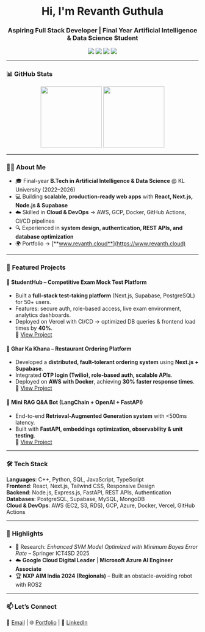 <!-- Profile Header -->
<h1 align="center">Hi, I'm Revanth Guthula</h1>
<h3 align="center">Aspiring Full Stack Developer | Final Year Artificial Intelligence & Data Science Student</h3>

<p align="center">
  <a href="mailto:revanthgwork@gmail.com"><img src="https://img.shields.io/badge/Email-Contact-blue?style=flat-square&logo=gmail"></a>
  <a href="https://www.linkedin.com/in/rev2607"><img src="https://img.shields.io/badge/LinkedIn-Connect-blue?style=flat-square&logo=linkedin"></a>
  <a href="https://github.com/rev2607"><img src="https://img.shields.io/badge/GitHub-Follow-black?style=flat-square&logo=github"></a>
  <a href="https://www.revanth.cloud"><img src="https://img.shields.io/badge/Portfolio-Visit-brightgreen?style=flat-square&logo=google-chrome"></a>
</p>

---

### 📊 **GitHub Stats**
<p align="center">
  <img src="https://github-readme-stats.vercel.app/api?username=rev2607&show_icons=true&theme=tokyonight" height="160"/>
  <img src="https://github-readme-stats.vercel.app/api/top-langs/?username=rev2607&layout=compact&theme=tokyonight" height="160"/>
</p>

---

### 🧑‍💻 **About Me**
- 🎓 Final-year **B.Tech in Artificial Intelligence & Data Science** @ KL University (2022–2026)  
- 💻 Building **scalable, production-ready web apps** with **React, Next.js, Node.js & Supabase**  
- ☁️ Skilled in **Cloud & DevOps** → AWS, GCP, Docker, GitHub Actions, CI/CD pipelines  
- 🔍 Experienced in **system design, authentication, REST APIs, and database optimization**  
- 🌍 Portfolio → [**www.revanth.cloud**](https://www.revanth.cloud)

---

### 🚀 **Featured Projects**

#### 📘 StudentHub – Competitive Exam Mock Test Platform
- Built a **full-stack test-taking platform** (Next.js, Supabase, PostgreSQL) for 50+ users.  
- Features: secure auth, role-based access, live exam environment, analytics dashboards.  
- Deployed on Vercel with CI/CD → optimized DB queries & frontend load times by **40%**.  
🔗 [View Project](https://github.com/rev2607)

#### 🍴 Ghar Ka Khana – Restaurant Ordering Platform
- Developed a **distributed, fault-tolerant ordering system** using **Next.js + Supabase**.  
- Integrated **OTP login (Twilio), role-based auth, scalable APIs**.  
- Deployed on **AWS with Docker**, achieving **30% faster response times**.  
🔗 [View Project](https://github.com/rev2607)

#### 🤖 Mini RAG Q&A Bot (LangChain + OpenAI + FastAPI)
- End-to-end **Retrieval-Augmented Generation system** with <500ms latency.  
- Built with **FastAPI, embeddings optimization, observability & unit testing**.  
🔗 [View Project](https://github.com/rev2607/Mini-RAG-QA-Bot-with-LangChain-OpenAI)

---

### 🛠️ **Tech Stack**
**Languages**: C++, Python, SQL, JavaScript, TypeScript  
**Frontend**: React, Next.js, Tailwind CSS, Responsive Design  
**Backend**: Node.js, Express.js, FastAPI, REST APIs, Authentication  
**Databases**: PostgreSQL, Supabase, MySQL, MongoDB  
**Cloud & DevOps**: AWS (EC2, S3, RDS), GCP, Azure, Docker, Vercel, GitHub Actions  

---

### 🏅 **Highlights**
- 📄 Research: *Enhanced SVM Model Optimized with Minimum Bayes Error Rate* – Springer ICT4SD 2025  
- ☁️ **Google Cloud Digital Leader** | **Microsoft Azure AI Engineer Associate**  
- 🏆 **NXP AIM India 2024 (Regionals)** – Built an obstacle-avoiding robot with ROS2  

---

### 📫 **Let’s Connect**
💌 [Email](mailto:revanthgwork@gmail.com) | 🌐 [Portfolio](https://www.revanth.cloud) | 💼 [LinkedIn](https://www.linkedin.com/in/rev2607)  
